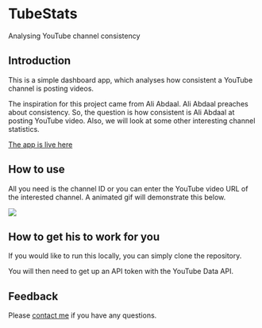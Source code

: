 # TubeStats

Analysing YouTube channel consistency

## Introduction

This is a simple dashboard app, which analyses how consistent a YouTube channel is posting videos.

The inspiration for this project came from Ali Abdaal. Ali Abdaal preaches about consistency. So, the question is how consistent is Ali Abdaal at posting YouTube video. Also, we will look at some other interesting channel statistics.

[The app is live here](https://tubestats.app.shivan.xyz)

## How to use

All you need is the channel ID or you can enter the YouTube video URL of the interested channel. A animated gif will demonstrate this below.

![](tubestats_parsing.gif)

## How to get his to work for you

If you would like to run this locally, you can simply clone the repository.

You will then need to get up an API token with the YouTube Data API.

## Feedback

Please [contact me](https://shivan.xyz) if you have any questions.
